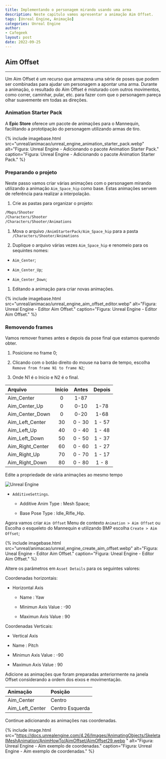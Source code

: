 ```yaml
---
title: Implementando o personagem mirando usando uma arma
description: Neste capitulo vamos apresentar a animação Aim Offset.
tags: [Unreal Engine, Animação]
categories: Unreal Engine
author: 
- Cafegeek
layout: post
date: 2022-09-25 
---
```


## Aim Offset

***

Um Aim Offset é um recurso que armazena uma série de poses que podem ser combinadas para ajudar um personagem a apontar uma arma. Durante a animação, o resultado do Aim Offset é misturado com outros movimentos, como correr, caminhar, pular, etc. para fazer com que o personagem pareça olhar suavemente em todas as direções.

### Animation Starter Pack

A **Epic Store** oferece um pacote de animações para o Mannequin, facilitando a prototipação do personagem utilizando armas de tiro.

{% include imagebase.html
    src="unreal/animacao/unreal_engine_animation_starter_pack.webp"
    alt="Figura: Unreal Engine - Adicionando o pacote Animation Starter Pack."
    caption="Figura: Unreal Engine - Adicionando o pacote Animation Starter Pack."
%}

### Preparando o projeto

Neste passo vamos criar várias animações com o personagem mirando utilizando a animação `Aim_Space_hip` como base. Estas animações servem de referência para realizar a interpolação.

1. Crie as pastas para organizar o projeto:

```bash
/Maps/Shooter
/Characters/Shooter
/Characters/Shooter/Animations
```

1. Mova o arquivo `/AnimStarterPack/Aim_Space_hip` para a pasta `/Characters/Shooter/Animations`

1. Duplique o arquivo várias vezes `Aim_Space_hip` e renomeio para os sequintes nomes:

- `Aim_Center`;

- `Aim_Center_Up`;

- `Aim_Center_Down`;

1. Editando a animação para criar novas animações.

{% include imagebase.html
    src="unreal/animacao/unreal_engine_aim_offset_editor.webp"
    alt="Figura: Unreal Engine - Editor Aim Offset."
    caption="Figura: Unreal Engine - Editor Aim Offset."
%}

### Removendo frames

Vamos remover frames antes e depois da pose final que estamos querendo obter.

  1. Posicione no frame 0;

  2. Clicando com o botão direito do mouse na barra de tempo, escolha `Remove from frame N1 to frame N2`;

  3. Onde N1 é  o Inicio e N2 é o final.

| Arquivo         |Início | Antes     |Depois   |
|:-               |:-:    |:-:        |:-:      |  
|Aim_Center       | 0     |1-87       |         |
|Aim_Center_Up    | 0     |0-10       |1-78     |
|Aim_Center_Down  | 0     |0-20       |1-68     |
|Aim_Left_Center  |30     |0 - 30     |1 - 57   |
|Aim_Left_Up      |40     |0 - 40     |1 - 48   |
|Aim_Left_Down    |50     |0 - 50     |1 - 37   |
|Aim_Right_Center |60     |0 - 60     |1 - 27   |
|Aim_Right_Up     |70     |0 - 70     |1 - 17   |
|Aim_Right_Down   |80     |0 - 80     |1 - 8    |

Edite a propriedade de vária animações ao mesmo tempo

![Unreal Engine](https://docs.unrealengine.com/4.26/Images/AnimatingObjects/SkeletalMeshAnimation/AnimHowTo/AimOffset/AimOffset20.webp)

- `AdditiveSettings`.

  - Additive Anim Type : Mesh Space;

  - Base Pose Type : Idle_Rifle_Hip.

Agora vamos criar `Aim Offset` Menu de contexto `Animation > Aim Offset` ou Escolha o esqueleto do Mannequin e utilizando BMP escolha `Create > Aim Offset`;

{% include imagebase.html
    src="unreal/animacao/unreal_engine_create_aim_offset.webp"
    alt="Figura: Uneal Engine - Editor Aim Offset."
    caption="Figura: Uneal Engine - Editor Aim Offset."
%}

Altere os parâmetros em `Asset Details` para os seguintes valores:

Coordenadas horizontais:

- Horizontal Axis

  - Name : Yaw

  - Minimun Axis Value : -90

  - Maximun Axis Value : 90

Coordenadas Verticais:

- Vertical Axis

- Name : Pitch

- Minimun Axis Value : -90

- Maximun Axis Value : 90

Adicione as animações que foram preparadas anteriormente na janela Offset considerando a ordem dos eixos e movimentação.

|Animação         |Posição            |
|:-               |:-                 |
|Aim_Center       |Centro             |
|Aim_Left_Center  |Centro Esquerda    |

Continue adicionando as animações nas coordenadas.

{% include image.html
    src="https://docs.unrealengine.com/4.26/Images/AnimatingObjects/SkeletalMeshAnimation/AnimHowTo/AimOffset/AimOffset29.webp "
    alt="Figura: Unreal Engine - Aim exemplo de coordenadas."
    caption="Figura: Unreal Engine - Aim exemplo de coordenadas."
%}